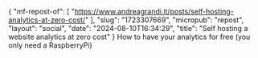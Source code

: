 {
    "mf-repost-of": [
        "https://www.andreagrandi.it/posts/self-hosting-analytics-at-zero-cost/"
    ],
    "slug": "1723307669",
    "micropub": "repost",
    "layout": "social",
    "date": "2024-08-10T16:34:29",
    "title": "Self hosting a website analytics at zero cost"
}
How to have your analytics for free (you only need a RaspberryPi)